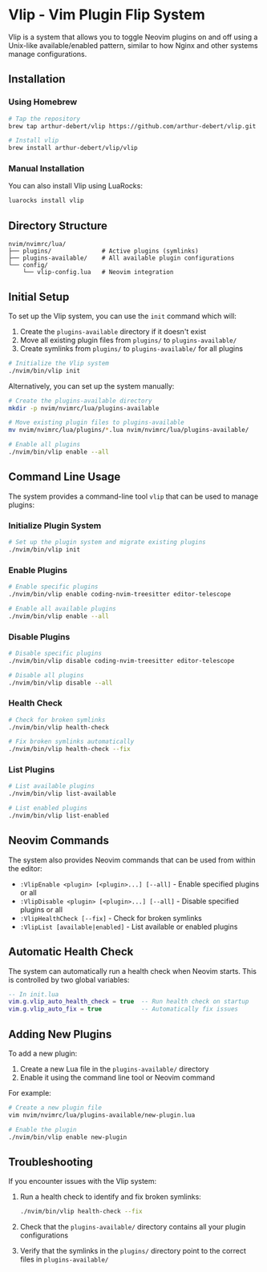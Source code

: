 # Vlip - Vim Plugin Flip System

Vlip is a system that allows you to toggle Neovim plugins on and off using a
Unix-like available/enabled pattern, similar to how Nginx and other systems
manage configurations.

## Installation

### Using Homebrew

```bash
# Tap the repository
brew tap arthur-debert/vlip https://github.com/arthur-debert/vlip.git

# Install vlip
brew install arthur-debert/vlip/vlip
```

### Manual Installation

You can also install Vlip using LuaRocks:

```bash
luarocks install vlip
```

## Directory Structure

```text
nvim/nvimrc/lua/
├── plugins/              # Active plugins (symlinks)
├── plugins-available/    # All available plugin configurations
└── config/
    └── vlip-config.lua   # Neovim integration
```

## Initial Setup

To set up the Vlip system, you can use the `init` command which will:

1. Create the `plugins-available` directory if it doesn't exist
2. Move all existing plugin files from `plugins/` to `plugins-available/`
3. Create symlinks from `plugins/` to `plugins-available/` for all plugins

```bash
# Initialize the Vlip system
./nvim/bin/vlip init
```

Alternatively, you can set up the system manually:

```bash
# Create the plugins-available directory
mkdir -p nvim/nvimrc/lua/plugins-available

# Move existing plugin files to plugins-available
mv nvim/nvimrc/lua/plugins/*.lua nvim/nvimrc/lua/plugins-available/

# Enable all plugins
./nvim/bin/vlip enable --all
```

## Command Line Usage

The system provides a command-line tool `vlip` that can be used to manage
plugins:

### Initialize Plugin System

```bash
# Set up the plugin system and migrate existing plugins
./nvim/bin/vlip init
```

### Enable Plugins

```bash
# Enable specific plugins
./nvim/bin/vlip enable coding-nvim-treesitter editor-telescope

# Enable all available plugins
./nvim/bin/vlip enable --all
```

### Disable Plugins

```bash
# Disable specific plugins
./nvim/bin/vlip disable coding-nvim-treesitter editor-telescope

# Disable all plugins
./nvim/bin/vlip disable --all
```

### Health Check

```bash
# Check for broken symlinks
./nvim/bin/vlip health-check

# Fix broken symlinks automatically
./nvim/bin/vlip health-check --fix
```

### List Plugins

```bash
# List available plugins
./nvim/bin/vlip list-available

# List enabled plugins
./nvim/bin/vlip list-enabled
```

## Neovim Commands

The system also provides Neovim commands that can be used from within the
editor:

- `:VlipEnable <plugin> [<plugin>...] [--all]` - Enable specified plugins or all
- `:VlipDisable <plugin> [<plugin>...] [--all]` - Disable specified plugins or
  all
- `:VlipHealthCheck [--fix]` - Check for broken symlinks
- `:VlipList [available|enabled]` - List available or enabled plugins

## Automatic Health Check

The system can automatically run a health check when Neovim starts. This is
controlled by two global variables:

```lua
-- In init.lua
vim.g.vlip_auto_health_check = true  -- Run health check on startup
vim.g.vlip_auto_fix = true           -- Automatically fix issues
```

## Adding New Plugins

To add a new plugin:

1. Create a new Lua file in the `plugins-available/` directory
2. Enable it using the command line tool or Neovim command

For example:

```bash
# Create a new plugin file
vim nvim/nvimrc/lua/plugins-available/new-plugin.lua

# Enable the plugin
./nvim/bin/vlip enable new-plugin
```

## Troubleshooting

If you encounter issues with the Vlip system:

1. Run a health check to identify and fix broken symlinks:

   ```bash
   ./nvim/bin/vlip health-check --fix
   ```

2. Check that the `plugins-available/` directory contains all your plugin
   configurations

3. Verify that the symlinks in the `plugins/` directory point to the correct
   files in `plugins-available/`
